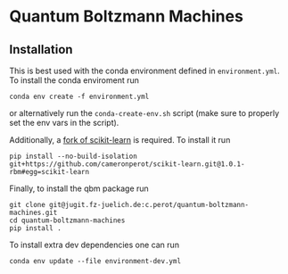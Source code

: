 # Quantum Boltzmann Machines

## Installation
This is best used with the conda environment defined in `environment.yml`.
To install the conda enviroment run
```
conda env create -f environment.yml
```
or alternatively run the `conda-create-env.sh` script (make sure to properly set the env vars in the script).

Additionally, a [fork of scikit-learn](https://github.com/cameronperot/scikit-learn) is required.
To install it run
```
pip install --no-build-isolation git+https://github.com/cameronperot/scikit-learn.git@1.0.1-rbm#egg=scikit-learn
```

Finally, to install the qbm package run
```
git clone git@jugit.fz-juelich.de:c.perot/quantum-boltzmann-machines.git
cd quantum-boltzmann-machines
pip install .
```

To install extra dev dependencies one can run
```
conda env update --file environment-dev.yml
```
